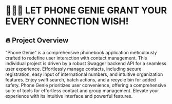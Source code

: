 # 🧞‍♂️📱 LET PHONE GENIE GRANT YOUR EVERY CONNECTION WISH!

## :fire: Project Overview
"Phone Genie" is a comprehensive phonebook application meticulously crafted to redefine user interaction with contact management. This individual project is driven by a robust Swagger backend API for a seamless user experience. Effortlessly manage contacts, including secure registration, easy input of international numbers, and intuitive organization features. Enjoy swift search, batch actions, and a recycle bin for added safety. Phone Genie prioritizes user convenience, offering a comprehensive suite of tools for effortless contact and group management. Elevate your experience with its intuitive interface and powerful features.